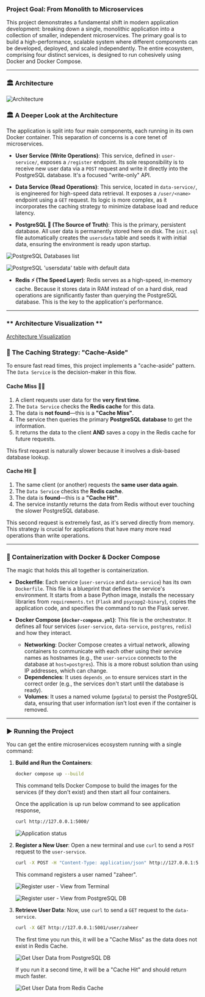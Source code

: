 ### **Project Goal: From Monolith to Microservices**

This project demonstrates a fundamental shift in modern application development: breaking down a single, monolithic application into a collection of smaller, independent microservices. The primary goal is to build a high-performance, scalable system where different components can be developed, deployed, and scaled independently. The entire ecosystem, comprising four distinct services, is designed to run cohesively using Docker and Docker Compose.

-----

### **🏛️ Architecture**

  ![Architecture](images/Architecture_Diagram.PNG)

### **🏛️ A Deeper Look at the Architecture**

The application is split into four main components, each running in its own Docker container. This separation of concerns is a core tenet of microservices.

  * **User Service (Write Operations)**: This service, defined in `user-service/`, exposes a `/register` endpoint. Its sole responsibility is to receive new user data via a `POST` request and write it directly into the PostgreSQL database. It's a focused "write-only" API.

  * **Data Service (Read Operations)**: This service, located in `data-service/`, is engineered for high-speed data retrieval. It exposes a `/user/<name>` endpoint using a `GET` request. Its logic is more complex, as it incorporates the caching strategy to minimize database load and reduce latency.

  * **PostgreSQL 🐘 (The Source of Truth)**: This is the primary, persistent database. All user data is permanently stored here on disk. The `init.sql` file automatically creates the `usersdata` table and seeds it with initial data, ensuring the environment is ready upon startup.

  ![PostgreSQL Databases list](images/postgres_list_of_databases.jpg)

  ![PostgreSQL 'usersdata' table with default data](images/postgres_table_with_defaultdata.jpg)

  * **Redis ⚡ (The Speed Layer)**: Redis serves as a high-speed, in-memory cache. Because it stores data in RAM instead of on a hard disk, read operations are significantly faster than querying the PostgreSQL database. This is the key to the application's performance.

-----

### ** Architecture Visualization **
[Architecture Visualization](micro.html)


### **🔁 The Caching Strategy: "Cache-Aside"**

To ensure fast read times, this project implements a "cache-aside" pattern. The `Data Service` is the decision-maker in this flow.

#### **Cache Miss 🤷‍♂️**

1.  A client requests user data for the **very first time**.
2.  The `Data Service` checks the **Redis cache** for this data.
3.  The data is **not found**—this is a **"Cache Miss"**.
4.  The service then queries the primary **PostgreSQL database** to get the information.
5.  It returns the data to the client **AND** saves a copy in the Redis cache for future requests.

This first request is naturally slower because it involves a disk-based database lookup.

#### **Cache Hit 🎯**

1.  The same client (or another) requests the **same user data again**.
2.  The `Data Service` checks the **Redis cache**.
3.  The data is **found**—this is a **"Cache Hit"**.
4.  The service instantly returns the data from Redis without ever touching the slower PostgreSQL database.

This second request is extremely fast, as it's served directly from memory. This strategy is crucial for applications that have many more read operations than write operations.

-----

### **🐳 Containerization with Docker & Docker Compose**

The magic that holds this all together is containerization.

  * **Dockerfile**: Each service (`user-service` and `data-service`) has its own `Dockerfile`. This file is a blueprint that defines the service's environment. It starts from a base Python image, installs the necessary libraries from `requirements.txt` (`Flask` and `psycopg2-binary`), copies the application code, and specifies the command to run the Flask server.

  * **Docker Compose (`docker-compose.yml`)**: This file is the orchestrator. It defines all four services (`user-service`, `data-service`, `postgres`, `redis`) and how they interact.

      * **Networking**: Docker Compose creates a virtual network, allowing containers to communicate with each other using their service names as hostnames (e.g., the `user-service` connects to the database at `host=postgres`). This is a more robust solution than using IP addresses, which can change.
      * **Dependencies**: It uses `depends_on` to ensure services start in the correct order (e.g., the services don't start until the database is ready).
      * **Volumes**: It uses a named volume (`pgdata`) to persist the PostgreSQL data, ensuring that user information isn't lost even if the container is removed.

-----

### **▶️ Running the Project**

You can get the entire microservices ecosystem running with a single command:

1.  **Build and Run the Containers**:

    ```bash
    docker compose up --build
    ```

    This command tells Docker Compose to build the images for the services (if they don't exist) and then start all four containers.

    Once the application is up run below command to see application response,

     ```bash
    curl http://127.0.0.1:5000/
    ```

    ![Application status](images/Application_status.jpg)


2.  **Register a New User**:
    Open a new terminal and use `curl` to send a `POST` request to the `user-service`.

    ```bash
    curl -X POST -H "Content-Type: application/json" http://127.0.0.1:5000/register -d '{"name":"zaheer", "info":"welcome to microservices arch"}'
    ```

    This command registers a user named "zaheer".

    ![Register user - View from Terminal](images/Application_user_registration.jpg)

    ![Register user - View from PostgreSQL DB](images/postgres_table_after_user_registration.jpg)

3.  **Retrieve User Data**:
    Now, use `curl` to send a `GET` request to the `data-service`.

    ```bash
    curl -X GET http://127.0.0.1:5001/user/zaheer
    ```
    The first time you run this, it will be a "Cache Miss" as the data does not exist in Redis Cache.

    ![Get User Data from PostgreSQL DB](images/Application_GetuserData_From_DB.jpg)

    If you run it a second time, it will be a "Cache Hit" and should return much faster.

    ![Get User Data from Redis Cache](images/Application_GetuserData_From_Cache.jpg)    